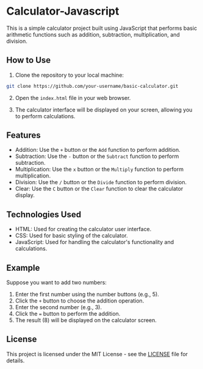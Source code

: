 # Calculator-Javascript

This is a simple calculator project built using JavaScript that performs basic arithmetic functions such as addition, subtraction, multiplication, and division.

## How to Use

1. Clone the repository to your local machine:

```bash
git clone https://github.com/your-username/basic-calculator.git
```

2. Open the `index.html` file in your web browser.

3. The calculator interface will be displayed on your screen, allowing you to perform calculations.

## Features

- Addition: Use the `+` button or the `Add` function to perform addition.
- Subtraction: Use the `-` button or the `Subtract` function to perform subtraction.
- Multiplication: Use the `x` button or the `Multiply` function to perform multiplication.
- Division: Use the `/` button or the `Divide` function to perform division.
- Clear: Use the `C` button or the `Clear` function to clear the calculator display.

## Technologies Used

- HTML: Used for creating the calculator user interface.
- CSS: Used for basic styling of the calculator.
- JavaScript: Used for handling the calculator's functionality and calculations.

## Example

Suppose you want to add two numbers:

1. Enter the first number using the number buttons (e.g., 5).
2. Click the `+` button to choose the addition operation.
3. Enter the second number (e.g., 3).
4. Click the `=` button to perform the addition.
5. The result (8) will be displayed on the calculator screen.

## License

This project is licensed under the MIT License - see the [LICENSE](LICENSE) file for details.
